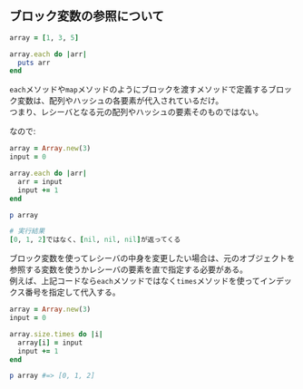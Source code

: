 ## ブロック変数の参照について

```ruby
array = [1, 3, 5]

array.each do |arr|
  puts arr
end
```

`each`メソッドや`map`メソッドのようにブロックを渡すメソッドで定義するブロック変数は、配列やハッシュの各要素が代入されているだけ。<br/>
つまり、レシーバとなる元の配列やハッシュの要素そのものではない。


なので:
```ruby
array = Array.new(3)
input = 0

array.each do |arr|
  arr = input
  input += 1
end

p array

# 実行結果
[0, 1, 2]ではなく、[nil, nil, nil]が返ってくる
```

ブロック変数を使ってレシーバの中身を変更したい場合は、元のオブジェクトを参照する変数を使うかレシーバの要素を直で指定する必要がある。<br/>
例えば、上記コードなら`each`メソッドではなく`times`メソッドを使ってインデックス番号を指定して代入する。
```ruby
array = Array.new(3)
input = 0

array.size.times do |i|
  array[i] = input
  input += 1
end

p array #=> [0, 1, 2]
```
